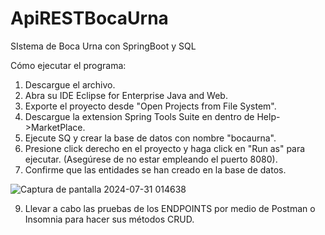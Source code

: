 # ApiRESTBocaUrna
SIstema de Boca Urna con SpringBoot y SQL

Cómo ejecutar el programa:

1. Descargue el archivo.
2. Abra su IDE Eclipse for Enterprise Java and Web.
3. Exporte el proyecto desde "Open Projects from File System".
4. Descargue la extension Spring Tools Suite en dentro de Help->MarketPlace.
5. Ejecute SQ y crear la base de datos con nombre "bocaurna".
6. Presione click derecho en el proyecto y haga click en "Run as" para ejecutar. (Asegúrese de no estar empleando el puerto 8080).
7. Confirme que las entidades se han creado en la base de datos.

  ![Captura de pantalla 2024-07-31 014638](https://github.com/user-attachments/assets/16462e55-a03a-4ed4-815c-75085771628a)

9. Llevar a cabo las pruebas de los ENDPOINTS por medio de Postman o Insomnia para hacer sus métodos CRUD.

